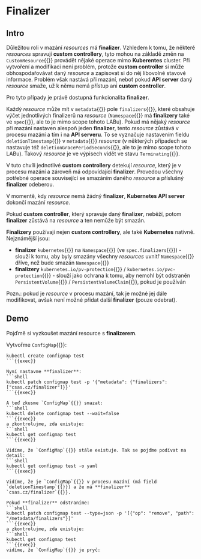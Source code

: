 # Finalizer

## Intro
Důležitou roli v mazání _resources_ má **finalizer**.
Vzhledem k tomu, že některé _resources_ spravují **custom controllery**, tyto mohou na základě změn na `CustomResource`{{}} provádět nějaké operace mimo **Kuberentes** cluster.
Při vytvoření a modifikaci není problém, protože **custom controller** si může obhospodařovávat daný _resource_ a zapisovat si do něj libovolné stavové informace.
Problém však nastává při mazání, neboť pokud **API server** daný _resource_ smaže, už k němu nemá přístup ani **custom controller**.

Pro tyto případy je právě dostupná funkcionalita **finalizer**.

Každý _resource_ může mít v `metadata`{{}} pole `finalizers`{{}}, které obsahuje výčet jednotlivých finalizerů na _resource_ (`Namespace`{{}} má **finalizery** také ve `spec`{{}}, ale to je mimo scope tohoto LABu).
Pokud má nějaký _resource_ při mazání nastaven alespoň jeden **finalizer**, tento _resource_ zůstává v procesu mazání a tím i na **API serveru**.
To se vyznačuje nastavením fieldu `deletionTimestamp`{{}} v `metadata`{{}} _resource_ (v některých případech se nastavuje též `deletionGracePeriodSeconds`{{}}, ale to je mimo scope tohoto LABu).
Takový _resource_ je ve výpisech vidět ve stavu `Terminating`{{}}.

V tuto chvíli jednotlivé **custom controllery** detekují _resource_, který je v procesu mazání a zároveň má odpovídající **finalizer**.
Provedou všechny potřebné operace související se smazáním daného _resource_ a příslušný **finalizer** odeberou.

V momentě, kdy _resource_ nemá žádný **finalizer**, **Kubernetes API server** dokončí mazání _resource_.

Pokud **custom controller**, který spravuje daný **finalizer**, neběží, potom **finalizer** zůstává na _resource_ a ten nemůže být smazán.

**Finalizery** používají nejen **custom controllery**, ale také **Kubernetes** nativně. Nejznámější jsou:
- **finalizer** `kubernetes`{{}} na `Namespace`{{}} (ve `spec.finalizers`{{}}) - slouží k tomu, aby byly smazány všechny _resources_ uvnitř `Namespace`{{}} dříve, než bude smazán `Namespace`{{}}
- **finalizery** `kubernetes.io/pv-protection`{{}} / `kubernetes.io/pvc-protection`{{}} - slouží jako ochrana k tomu, aby nemohl být odstraněn `PersistentVolume`{{}} / `PersistentVolumeClaim`{{}}, pokud je používán 

Pozn.: pokud je _resource_ v procesu mazání, tak je možné jej dále modifikovat, avšak není možné přidat další **finalizer** (pouze odebrat).

## Demo
Pojďmě si vyzkoušet mazání resource s **finalizerem**.

Vytvořme `ConfigMap`{{}}:
```shell
kubectl create configmap test
```{{exec}}

Nyní nastavme **finalizer**:
```shell
kubectl patch configmap test -p '{"metadata": {"finalizers": ["csas.cz/finalizer"]}}'
```{{exec}}

A teď zkusme `ConfigMap`{{}} smazat:
```shell
kubectl delete configmap test --wait=false
```{{exec}}
a zkontrolujme, zda existuje:
```shell
kubectl get configmap test
```{{exec}}

Vidíme, že `ConfigMap`{{}} stále existuje. Tak se pojďme podívat na detail:
```shell
kubectl get configmap test -o yaml
```{{exec}}

Vidíme, že je `ConfigMap`{{}} v procesu mazání (má field `deletionTimestamp`{{}}) a že má **finalizer** `csas.cz/finalizer`{{}}.

Pokud **finalizer** odstraníme:
```shell
kubectl patch configmap test --type=json -p '[{"op": "remove", "path": "/metadata/finalizers"}]'
```{{exec}}
a zkontrolujme, zda existuje:
```shell
kubectl get configmap test
```{{exec}}
vidíme, že `ConfigMap`{{}} je pryč:
